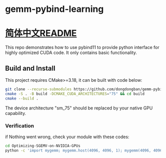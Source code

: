 # gemm-pybind-learning

[简体中文README](README.zh.md)
=======
This repo demonstrates how to use pybind11 to provide python interface for highly optimized CUDA code. It only contains basic functionality.

## Build and Install
This project requires CMake>=3.18, it can be built with code below:
```bash
git clone --recurse-submodules https://github.com/dongdongban/gemm-pybind-learning
cmake -S . -B build -DCMAKE_CUDA_ARCHITECTURES="75" && cd build
cmake --build .
```
The device architecture "sm_75" should be replaced by your native GPU capability.

### Verification
if Nothing went wrong, check your module with these codes:
```bash
cd Optimizing-SGEMV-on-NVIDIA-GPUs
python -c 'import mygemm; mygemm.host(4096, 4096, 1); mygemm(4096, 4096, 2)'
```

